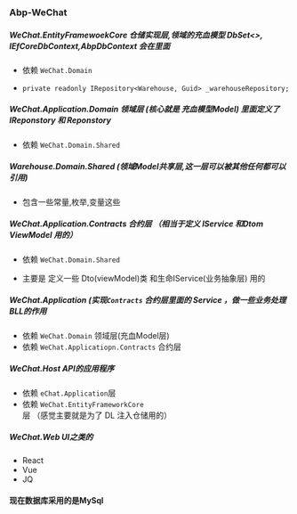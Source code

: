 ### Abp-WeChat




##### WeChat.EntityFramewoekCore 仓储实现层,领域的充血模型 DbSet<>, IEfCoreDbContext,AbpDbContext 会在里面 

- 依赖 `WeChat.Domain `

- `private readonly IRepository<Warehouse, Guid> _warehouseRepository;`

  

##### WeChat.Application.Domain 领域层 (核心就是 充血模型Model)   里面定义了 IReponstory 和 Reponstory 

- 依赖 `WeChat.Domain.Shared`

  

##### Warehouse.Domain.Shared (领域Model共享层,这一层可以被其他任何都可以引用)

- 包含一些常量,枚举,变量这些

  

##### WeChat.Application.Contracts 合约层 （相当于定义 IService 和Dtom ViewModel 用的）

- 依赖 `WeChat.Domain.Shared`

- 主要是 定义一些 Dto(viewModel)类 和生命IService(业务抽象层) 用的



##### WeChat.Application (实现`Contracts` 合约层里面的 Service ，做一些业务处理 BLL的作用

- 依赖 `WeChat.Domain` 领域层(充血Model层) 
- 依赖 `WeChat.Applicatiopn.Contracts` 合约层




##### WeChat.Host API的应用程序

- 依赖 `eChat.Application`层
- 依赖 `WeChat.EntityFrameworkCore`层   （感觉主要就是为了 DL 注入仓储用的）



##### WeChat.Web UI之类的

- React
- Vue
- JQ


#### 现在数据库采用的是MySql
